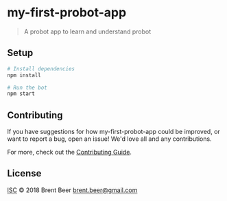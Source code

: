 # my-first-probot-app

>A probot app to learn and understand probot

## Setup

```sh
# Install dependencies
npm install

# Run the bot
npm start
```

## Contributing

If you have suggestions for how my-first-probot-app could be improved, or want to report a bug, open an issue! We'd love all and any contributions.

For more, check out the [Contributing Guide](CONTRIBUTING.md).

## License

[ISC](LICENSE) © 2018 Brent Beer <brent.beer@gmail.com>

